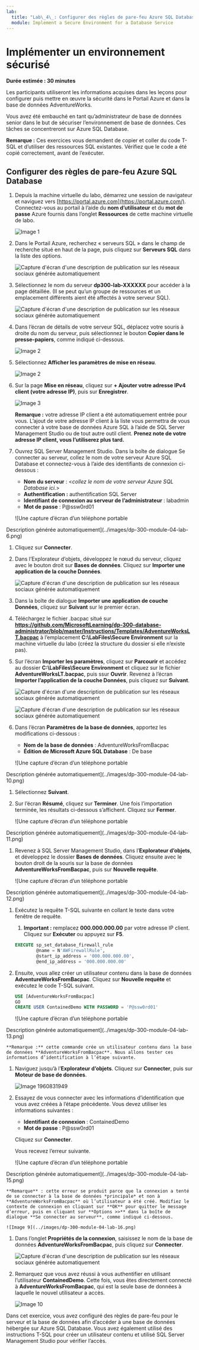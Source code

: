 ```yaml
---
lab:
  title: "Lab\_4\_: Configurer des règles de pare-feu Azure SQL Database"
  module: Implement a Secure Environment for a Database Service
---
```


# Implémenter un environnement sécurisé

**Durée estimée : 30 minutes**

Les participants utiliseront les informations acquises dans les leçons pour configurer puis mettre en œuvre la sécurité dans le Portail Azure et dans la base de données AdventureWorks.

Vous avez été embauché en tant qu’administrateur de base de données senior dans le but de sécuriser l’environnement de base de données. Ces tâches se concentreront sur Azure SQL Database.

**Remarque :** Ces exercices vous demandent de copier et coller du code T-SQL et d’utiliser des ressources SQL existantes. Vérifiez que le code a été copié correctement, avant de l’exécuter.

## Configurer des règles de pare-feu Azure SQL Database

1. Depuis la machine virtuelle du labo, démarrez une session de navigateur et naviguez vers [https://portal.azure.com](https://portal.azure.com/). Connectez-vous au portail à l’aide du **nom d’utilisateur** et du **mot de passe** Azure fournis dans l’onglet **Ressources** de cette machine virtuelle de labo.

    ![Image 1](../images/dp-300-module-01-lab-01.png)

1. Dans le Portail Azure, recherchez « serveurs SQL » dans le champ de recherche situé en haut de la page, puis cliquez sur **Serveurs SQL** dans la liste des options.

    ![Capture d'écran d'une description de publication sur les réseaux sociaux générée automatiquement](../images/dp-300-module-04-lab-1.png)

1. Sélectionnez le nom du serveur **dp300-lab-XXXXXX** pour accéder à la page détaillée. (Il se peut qu’un groupe de ressources et un emplacement différents aient été affectés à votre serveur SQL).

    ![Capture d'écran d'une description de publication sur les réseaux sociaux générée automatiquement](../images/dp-300-module-04-lab-2.png)

1. Dans l’écran de détails de votre serveur SQL, déplacez votre souris à droite du nom du serveur, puis sélectionnez le bouton **Copier dans le presse-papiers**, comme indiqué ci-dessous.

    ![Image 2](../images/dp-300-module-04-lab-3.png)

1. Sélectionnez **Afficher les paramètres de mise en réseau**.

    ![Image 2](../images/dp-300-module-04-lab-4.png)

1. Sur la page **Mise en réseau**, cliquez sur **+ Ajouter votre adresse IPv4 client (votre adresse IP)**, puis sur **Enregistrer**.

    ![Image 3](../images/dp-300-module-04-lab-5.png)

    **Remarque :** votre adresse IP client a été automatiquement entrée pour vous. L’ajout de votre adresse IP client à la liste vous permettra de vous connecter à votre base de données Azure SQL à l’aide de SQL Server Management Studio ou de tout autre outil client. **Prenez note de votre adresse IP client, vous l’utiliserez plus tard.**

1. Ouvrez SQL Server Management Studio. Dans la boîte de dialogue Se connecter au serveur, collez le nom de votre serveur Azure SQL Database et connectez-vous à l’aide des identifiants de connexion ci-dessous :

    - **Nom du serveur** : &lt;_collez le nom de votre serveur Azure SQL Database ici._&gt;
    - **Authentification :** authentification SQL Server
    - **Identifiant de connexion au serveur de l’administrateur** : labadmin
    - **Mot de passe** : P@ssw0rd01

    ![Une capture d’écran d’un téléphone portable

Description générée automatiquement](../images/dp-300-module-04-lab-6.png)

1. Cliquez sur **Connecter**.

1. Dans l’Explorateur d’objets, développez le nœud du serveur, cliquez avec le bouton droit sur **Bases de données**. Cliquez sur **Importer une application de la couche Données**.

    ![Capture d'écran d'une description de publication sur les réseaux sociaux générée automatiquement](../images/dp-300-module-04-lab-7.png)

1. Dans la boîte de dialogue **Importer une application de couche Données**, cliquez sur **Suivant** sur le premier écran.

1. Téléchargez le fichier .bacpac situé sur **https://github.com/MicrosoftLearning/dp-300-database-administrator/blob/master/Instructions/Templates/AdventureWorksLT.bacpac** à l’emplacement **C:\LabFiles\Secure Environment** sur la machine virtuelle du labo (créez la structure du dossier si elle n’existe pas).

1. Sur l’écran **Importer les paramètres**, cliquez sur **Parcourir** et accédez au dossier **C:\LabFiles\Secure Environment** et cliquez sur le fichier **AdventureWorksLT.bacpac**, puis ssur **Ouvrir**. Revenez à l’écran **Importer l’application de la couche Données**, puis cliquez sur **Suivant**.

    ![Capture d'écran d'une description de publication sur les réseaux sociaux générée automatiquement](../images/dp-300-module-04-lab-8.png)

    ![Capture d'écran d'une description de publication sur les réseaux sociaux générée automatiquement](../images/dp-300-module-04-lab-9.png)

1. Dans l’écran **Paramètres de la base de données**, apportez les modifications ci-dessous :

    - **Nom de la base de données** : AdventureWorksFromBacpac
    - **Édition de Microsoft Azure SQL Database** : De base

    ![Une capture d’écran d’un téléphone portable

Description générée automatiquement](../images/dp-300-module-04-lab-10.png)

1. Sélectionnez **Suivant**.

1. Sur l’écran **Résumé**, cliquez sur **Terminer**. Une fois l’importation terminée, les résultats ci-dessous s’affichent. Cliquez sur **Fermer**.

    ![Une capture d’écran d’un téléphone portable

Description générée automatiquement](../images/dp-300-module-04-lab-11.png)

1. Revenez à SQL Server Management Studio, dans l’**Explorateur d’objets**, et développez le dossier **Bases de données**. Cliquez ensuite avec le bouton droit de la souris sur la base de données **AdventureWorksFromBacpac**, puis sur **Nouvelle requête**.

    ![Une capture d’écran d’un téléphone portable

Description générée automatiquement](../images/dp-300-module-04-lab-12.png)

1. Exécutez la requête T-SQL suivante en collant le texte dans votre fenêtre de requête.
    1. **Important :** remplacez **000.000.000.00** par votre adresse IP client. Cliquez sur **Exécuter** ou appuyez sur **F5**.

    ```sql
    EXECUTE sp_set_database_firewall_rule 
            @name = N'AWFirewallRule',
            @start_ip_address = '000.000.000.00', 
            @end_ip_address = '000.000.000.00'
    ```

1. Ensuite, vous allez créer un utilisateur contenu dans la base de données **AdventureWorksFromBacpac**. Cliquez sur **Nouvelle requête** et exécutez le code T-SQL suivant.

    ```sql
    USE [AdventureWorksFromBacpac]
    GO
    CREATE USER ContainedDemo WITH PASSWORD = 'P@ssw0rd01'
    ```

    ![Une capture d’écran d’un téléphone portable

Description générée automatiquement](../images/dp-300-module-04-lab-13.png)

    **Remarque :** cette commande crée un utilisateur contenu dans la base de données **AdventureWorksFromBacpac**. Nous allons tester ces informations d’identification à l’étape suivante.

1. Naviguez jusqu’à l’**Explorateur d’objets**. Cliquez sur **Connecter**, puis sur **Moteur de base de données**.

    ![Image 1960831949](../images/dp-300-module-04-lab-14.png)

1. Essayez de vous connecter avec les informations d’identification que vous avez créées à l’étape précédente. Vous devez utiliser les informations suivantes :

    - **Identifiant de connexion** : ContainedDemo
    - **Mot de passe** : P@ssw0rd01

     Cliquez sur **Connecter**.

     Vous recevez l’erreur suivante.

    ![Une capture d’écran d’un téléphone portable

Description générée automatiquement](../images/dp-300-module-04-lab-15.png)

    **Remarque** : cette erreur se produit parce que la connexion a tenté de se connecter à la base de données *principale* et non à **AdventureWorksFromBacpac** où l’utilisateur a été créé. Modifiez le contexte de connexion en cliquant sur **OK** pour quitter le message d’erreur, puis en cliquant sur **Options >>** dans la boîte de dialogue **Se connecter au serveur**, comme indiqué ci-dessous.

    ![Image 9](../images/dp-300-module-04-lab-16.png)

1. Dans l’onglet **Propriétés de la connexion**, saisissez le nom de la base de données **AdventureWorksFromBacpac**, puis cliquez sur **Connecter**.

    ![Capture d'écran d'une description de publication sur les réseaux sociaux générée automatiquement](../images/dp-300-module-04-lab-17.png)

1. Remarquez que vous avez réussi à vous authentifier en utilisant l’utilisateur **ContainedDemo**. Cette fois, vous êtes directement connecté à **AdventureWorksFromBacpac**, qui est la seule base de données à laquelle le nouvel utilisateur a accès.

    ![Image 10](../images/dp-300-module-04-lab-18.png)

Dans cet exercice, vous avez configuré des règles de pare-feu pour le serveur et la base de données afin d’accéder à une base de données hébergée sur Azure SQL Database. Vous avez également utilisé des instructions T-SQL pour créer un utilisateur contenu et utilisé SQL Server Management Studio pour vérifier l’accès.
